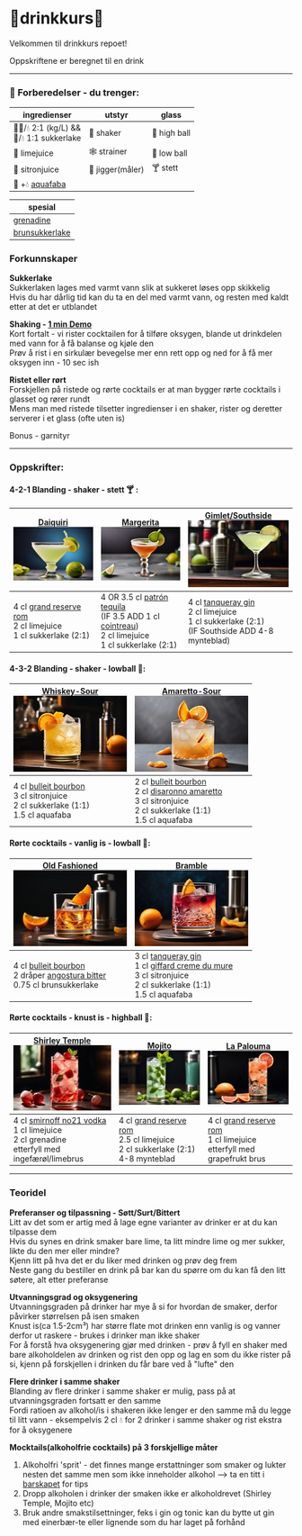 # 🍹drinkkurs🍹
Velkommen til drinkkurs repoet!

Oppskriftene er beregnet til en drink

---

### 🤹 Forberedelser - du trenger:

| ingredienser                                             | utstyr           | glass       |
|----------------------------------------------------------|------------------|------------|
| 🍬🍬/💧 2:1 (kg/L) && <br> 🍬/💧 1:1 sukkerlake          | 💪 shaker        |🥛 high ball |
| 🍈 limejuice                                             | 🕸 strainer      |🥃 low ball  |
| 🍋 sitronjuice                                           | 📏 jigger(måler) |🍸 stett     |
| 🫘 +💧 [aquafaba](https://en.wikipedia.org/wiki/Aquafaba) |                  |


| spesial                                                   |
|-----------------------------------------------------------|
| [grenadine](https://en.wikipedia.org/wiki/Grenadine)      | 
| [brunsukkerlake](https://cocktaildudes.com/recipe/muscovado-simple-syrup/) | 

### Forkunnskaper
**Sukkerlake**
<br>Sukkerlaken lages med varmt vann slik at sukkeret løses opp skikkelig
<br>Hvis du har dårlig tid kan du ta en del med varmt vann, og resten med kaldt etter at det er utblandet

**Shaking - [1 min Demo](https://www.youtube.com/watch?v=Apjt0Oo5tXs)**
<br>Kort fortalt - vi rister cocktailen for å tilføre oksygen, blande ut drinkdelen med vann for å få balanse og kjøle den
<br>Prøv å rist i en sirkulær bevegelse mer enn rett opp og ned for å få mer oksygen inn - 10 sec ish

**Ristet eller rørt**
<br>Forskjellen på ristede og rørte cocktails er at man bygger rørte cocktails i glasset og rører rundt
<br>Mens man med ristede tilsetter ingredienser i en shaker, rister og deretter serverer i et glass (ofte uten is)


Bonus - garnityr

----
### Oppskrifter:

#### 4-2-1 Blanding - shaker - stett 🍸 :

| [**Daiquiri**](oppskrifter/daiquiri.md)        <br>![daiquiri](/media/daiquiri.jpg)                                                                              | [**Margerita**](oppskrifter/margerita.md)     <br>![margerita](/media/margerita.jpg)                                                                                                                                                          | [**Gimlet/Southside**](oppskrifter/gimlet.md)  <br>![gimlet](/media/gimlet.jpg)                                                                                                    |
|------------------------------------------------------------------------------------------------------------------------------------------------------------------|-----------------------------------------------------------------------------------------------------------------------------------------------------------------------------------------------------------------------------------------------|------------------------------------------------------------------------------------------------------------------------------------------------------------------------------------|
| 4 cl [grand reserve rom](https://www.vinmonopolet.no/Land/Barbados/Plantation-Rum-Grande-Reserve-Barbados/p/1918001) <br>2 cl limejuice<br>1 cl sukkerlake (2:1) | 4 OR 3.5 cl [patrón tequila](https://www.vinmonopolet.no/Land/Mexico/Patr%C3%B3n-Silver/p/5949101) <br>(IF 3.5 ADD 1 cl [cointreau](https://www.vinmonopolet.no/Land/Frankrike/Cointreau/p/24102))<br>2 cl limejuice<br>1 cl sukkerlake (2:1) | 4 cl [tanqueray gin](https://www.vinmonopolet.no/Land/England/Tanqueray-London-Dry-Gin/p/1201401) <br>2 cl limejuice<br>1 cl sukkerlake (2:1)<br> (IF Southside ADD 4-8 mynteblad) |

#### 4-3-2 Blanding - shaker - lowball 🥃:
| [**Whiskey-Sour**](oppskrifter/whiskey-sour.md)             <br>![whiskeySour](/media/whiskeySour.jpg)                                                                             | [**Amaretto-Sour**](oppskrifter/amaretto-sour.md)  <br>![amarettoSour](/media/amarettoSour.jpg)                                                                                                                                                                                         |
|------------------------------------------------------------------------------------------------------------------------------------------------------------------------------------|-----------------------------------------------------------------------------------------------------------------------------------------------------------------------------------------------------------------------------------------------------------------------------------------|
| 4 cl [bulleit bourbon](https://www.vinmonopolet.no/Land/USA/Kentucky/Bulleit-Kentucky-Straight-Bourbon/p/1671101) <br>3 cl sitronjuice<br>2 cl sukkerlake (1:1)<br>1.5 cl aquafaba | 2 cl [bulleit bourbon](https://www.vinmonopolet.no/Land/USA/Kentucky/Bulleit-Kentucky-Straight-Bourbon/p/1671101) <br> 2 cl [disaronno amaretto](https://www.vinmonopolet.no/Land/Italia/DiSaronno-Amaretto/p/4322802) <br>3 cl sitronjuice<br>2 cl sukkerlake (1:1)<br>1.5 cl aquafaba |


#### Rørte cocktails - vanlig is - lowball 🥃:
| [**Old Fashioned**](oppskrifter/oldFashioned.md) <br>![oldFashioned](/media/oldFashioned.jpg)                                                                                                                                                                       | [**Bramble**](oppskrifter/bramble.md)   <br>![bramble](/media/bramble.jpg)                                                                                                                                                                                                                      |
|---------------------------------------------------------------------------------------------------------------------------------------------------------------------------------------------------------------------------------------------------------------------|-------------------------------------------------------------------------------------------------------------------------------------------------------------------------------------------------------------------------------------------------------------------------------------------------|
| 4 cl [bulleit bourbon](https://www.vinmonopolet.no/Land/USA/Kentucky/Bulleit-Kentucky-Straight-Bourbon/p/1671101) <br>2 dråper [angostura bitter](https://www.vinmonopolet.no/Land/Trinidad-og-Tobago/Angostura-Cocoa-Bitters/p/12373903)<br>0.75 cl brunsukkerlake | 3 cl [tanqueray gin](https://www.vinmonopolet.no/Land/England/Tanqueray-London-Dry-Gin/p/1201401)<br> 1 cl [giffard creme du mure](https://www.vinmonopolet.no/Land/Frankrike/Loire/Giffard-Cr%C3%A8me-de-M%C3%BBre/p/7392702) <br>3 cl sitronjuice<br>2 cl sukkerlake (1:1)<br>1.5 cl aquafaba | 


#### Rørte cocktails - knust is - highball 🥛:
| [**Shirley Temple**](oppskrifter/shirleyTemple.md) <br>![shirleyTemple](/media/shirleyTemple.jpg)                                                                  | [**Mojito**](oppskrifter/mojito.md) <br>![mojito](/media/mojito.jpg)                                                                                                                | [**La Palouma**](oppskrifter/laPalouma.md) <br>![laPalouma](/media/laPalouma.jpg)                                                                                        |
|--------------------------------------------------------------------------------------------------------------------------------------------------------------------|-------------------------------------------------------------------------------------------------------------------------------------------------------------------------------------|--------------------------------------------------------------------------------------------------------------------------------------------------------------------------|
| 4 cl [smirnoff no21 vodka](https://www.vinmonopolet.no/Land/England/Smirnoff-No-21/p/1206801) <br>1 cl limejuice<br>2 cl grenadine<br> etterfyll med ingefærøl/limebrus | 4 cl [grand reserve rom](https://www.vinmonopolet.no/Land/Barbados/Plantation-Rum-Grande-Reserve-Barbados/p/1918001) <br>2.5 cl limejuice<br>2 cl sukkerlake (2:1)<br>4-8 mynteblad | 4 cl [grand reserve rom](https://www.vinmonopolet.no/Land/Barbados/Plantation-Rum-Grande-Reserve-Barbados/p/1918001) <br>1 cl limejuice<br>etterfyll med grapefrukt brus |

---
### Teoridel

**Preferanser og tilpassning - Søtt/Surt/Bittert**
<br>Litt av det som er artig med å lage egne varianter av drinker er at du kan tilpasse dem
<br>Hvis du synes en drink smaker bare lime, ta litt mindre lime og mer sukker, likte du den mer eller mindre?
<br>Kjenn litt på hva det er du liker med drinken og prøv deg frem
<br>Neste gang du bestiller en drink på bar kan du spørre om du kan få den litt søtere, alt etter preferanse

**Utvanningsgrad og oksygenering**
<br>Utvanningsgraden på drinker har mye å si for hvordan de smaker, derfor påvirker størrelsen på isen smaken
<br>Knust is(ca 1.5-2cm³) har større flate mot drinken enn vanlig is og vanner derfor ut raskere - brukes i drinker man ikke shaker
<br>For å forstå hva oksygenering gjør med drinken - prøv å fyll en shaker med bare alkoholdelen av drinken og rist den opp og lag en som du ikke rister på si, kjenn på forskjellen i drinken du får bare ved å "lufte" den

**Flere drinker i samme shaker**
<br>Blanding av flere drinker i samme shaker er mulig, pass på at utvanningsgraden fortsatt er den samme
<br>Fordi ratioen av alkohol/is i shakeren ikke lenger er den samme må du legge til litt vann - eksempelvis 2 cl 💧 for 2 drinker i samme shaker og rist ekstra for å oksygenere

**Mocktails(alkoholfrie cocktails) på 3 forskjellige måter**
1) Alkoholfri 'sprit' - det finnes mange erstattninger som smaker og lukter nesten det samme men som ikke inneholder alkohol --> ta en titt i [barskapet](/barskap) for tips
2) Dropp alkoholen i drinker der smaken ikke er alkoholdrevet (Shirley Temple, Mojito etc)
3) Bruk andre smakstilsettninger, feks i gin og tonic kan du bytte ut gin med einerbær-te eller lignende som du har laget på forhånd
